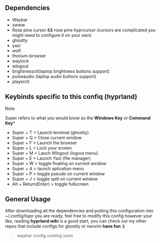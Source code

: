 ## Dependencies
- Waybar
- swww
- Rose pine cursor && rose pine hyprcursor (cursors are complicated you might need to configure it on your own)
- ghostty
- yazi
- wofi
- thorium-browser
- waylock
- wlogout
- brightnessctl(laptop brightness buttons support)
- pulseaudio (laptop audio buttons support)
- playerctl
## Keybinds specific to this confiq (hyprland)
> [!NOTE]
> Super refers to what you would know as the **Windows Key** or **Command Key***
- Super + T > Launch terminal (ghostty)
- Super + Q > Close current window
- Super + F > Launch the browser
- Super + L > Lock your srceen
- Super + M > Lauch Wlogout (logout  menu)
- Super + E > Launch Yazi (file manager)
- Super + W > toggle floating on current window
- Super + A > launch aplication menu
- Super + P > toggle pseudo on current window
- Super + J > toggle split on current window
- Alt + Return(Enter) > toggle fullscreen
## General Usage
After downloading all the dependencies and putting this configuration into ~/.config/hypr you are ready, feel free to modify this config however your like, reading **hyprland wiki** is a good start, you can check out my other repos that include configs for ghostty or neovim 
**have fun :)**
> waybar config coming soon
